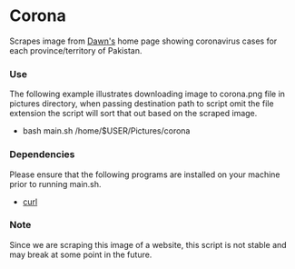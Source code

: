 # Corona
Scrapes image from [Dawn's](https://www.dawn.com) home page showing coronavirus cases for each province/territory of Pakistan.  

### Use
The following example illustrates downloading image to corona.png file in pictures directory, when passing destination path to
script omit the file extension the script will sort that out based on the scraped image.  
- bash main.sh /home/$USER/Pictures/corona

### Dependencies
Please ensure that the following programs are installed on your machine prior to running main.sh.
- [curl](https://github.com/curl/curl)

### Note
Since we are scraping this image of a website, this script is not stable and may break at some point in the future.
